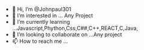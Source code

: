 - 👋 Hi, I’m @Johnpaul301
- 👀 I’m interested in ... Any Project 
- 🌱 I’m currently learning ...Javascript,Phython,Css,C##,C++,REACT,C,Java,
- 💞️ I’m looking to collaborate on ...Any project
- 📫 How to reach me ...

<!---
Johnpaul301/Johnpaul301 is a ✨ special ✨ repository because its `README.md` (this file) appears on your GitHub profile.
You can click the Preview link to take a look at your changes.
--->
